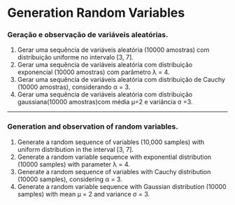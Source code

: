 # Generation Random Variables

### Geração e observação de variáveis aleatórias.

1. Gerar uma sequência de variáveis aleatória (10000 amostras) com distribuição uniforme no intervalo [3, 7].
2. Gerar uma sequência de variáveis aleatória com distribuição exponencial (10000 amostras) com parâmetro λ = 4.
3. Gerar uma sequência de variáveis aleatória com distribuição de Cauchy (10000 amostras), considerando α = 3.
4. Gerar uma sequência de variáveis aleatória com distribuição gaussiana(10000 amostras)com média µ=2 e variância σ =3.

----------------------------------------------------------------------------------------------------------------------

### Generation and observation of random variables.

1. Generate a random sequence of variables (10,000 samples) with uniform distribution in the interval [3, 7].
2. Generate a random variable sequence with exponential distribution (10000 samples) with parameter λ = 4.
3. Generate a random sequence of variables with Cauchy distribution (10000 samples), considering α = 3.
4. Generate a random variable sequence with Gaussian distribution (10000 samples) with mean μ = 2 and variance σ = 3.
